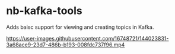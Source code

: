 # nb-kafka-tools
Adds baisc support for viewing and creating topics in Kafka.


https://user-images.githubusercontent.com/16748721/144023831-3a68ace9-23d7-486b-b193-008fdc737f96.mp4

